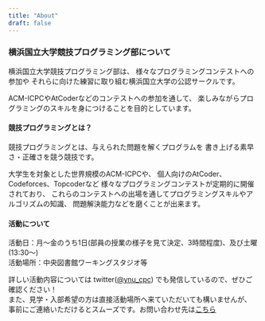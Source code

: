 ```yaml
---
title: "About"
draft: false
---
```


### 横浜国立大学競技プログラミング部について

横浜国立大学競技プログラミング部は、
様々なプログラミングコンテストへの参加や
それらに向けた練習に取り組む横浜国立大学の公認サークルです。

ACM-ICPCやAtCoderなどのコンテストへの参加を通して、
楽しみながらプログラミングのスキルを身につけることを目的としています。

#### 競技プログラミングとは？

競技プログラミングとは、与えられた問題を解くプログラムを
書き上げる素早さ・正確さを競う競技です。

大学生を対象とした世界規模のACM-ICPCや、
個人向けのAtCoder、Codeforces、Topcoderなど
様々なプログラミングコンテストが定期的に開催されており、
これらのコンテストへの出場を通してプログラミングスキルやアルゴリズムの知識、
問題解決能力などを磨くことが出来ます。

#### 活動について

活動日：月〜金のうち1日(部員の授業の様子を見て決定、3時間程度)、及び土曜(13:30〜)  
活動場所：中央図書館ワーキングスタジオ等

詳しい活動内容については
twitter([@ynu_cpc](https://twitter.com/ynu_cpc?lang=ja))
でも発信しているので、ぜひご確認ください！  
また、見学・入部希望の方は直接活動場所へ来ていただいても構いませんが、
事前にご連絡いただけるとスムーズです。お問い合わせ先は[こちら](/contact/)
